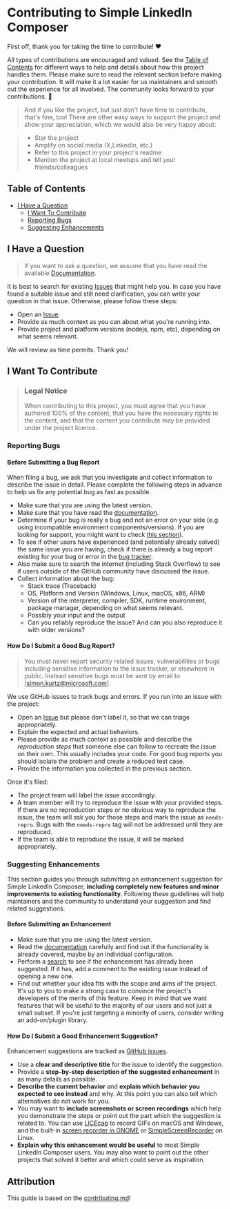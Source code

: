 <!-- omit in toc -->
# Contributing to Simple LinkedIn Composer

First off, thank you for taking the time to contribute! ❤️

All types of contributions are encouraged and valued. See the [Table of Contents](#table-of-contents) for different ways to help and details about how this project handles them. Please make sure to read the relevant section before making your contribution. It will make it a lot easier for us maintainers and smooth out the experience for all involved. The community looks forward to your contributions. 🎉

> And if you like the project, but just don't have time to contribute, that's fine, too! There are other easy ways to support the project and show your appreciation, which we would also be very happy about:

> - Star the project
> - Amplify on social media (X,LinkedIn, etc.)
> - Refer to this project in your project's readme
> - Mention the project at local meetups and tell your friends/colleagues

<!-- omit in toc -->
## Table of Contents

- [I Have a Question](#i-have-a-question)
  - [I Want To Contribute](#i-want-to-contribute)
  - [Reporting Bugs](#reporting-bugs)
  - [Suggesting Enhancements](#suggesting-enhancements)

## I Have a Question

> If you want to ask a question, we assume that you have read the available [Documentation](https://github.com/simonkurtz-MSFT/simple-linkedin-composer).

It is best to search for existing [Issues](https://github.com/simonkurtz-MSFT/simple-linkedin-composer/issues) that might help you. In case you have found a suitable issue and still need clarification, you can write your question in that issue. Otherwise, please follow these steps:

- Open an [Issue](https://github.com/simonkurtz-MSFT/simple-linkedin-composer/issues/new).
- Provide as much context as you can about what you're running into.
- Provide project and platform versions (nodejs, npm, etc), depending on what seems relevant.

We will review as time permits. Thank you!

## I Want To Contribute

> ### Legal Notice <!-- omit in toc -->
>
> When contributing to this project, you must agree that you have authored 100% of the content, that you have the necessary rights to the content, and that the content you contribute may be provided under the project licence.

### Reporting Bugs

<!-- omit in toc -->
#### Before Submitting a Bug Report

When filing a bug, we ask that you investigate and collect information to describe the issue in detail. Please complete the following steps in advance to help us fix any potential bug as fast as possible.

- Make sure that you are using the latest version.
- Make sure that you have read the [documentation](https://github.com/simonkurtz-MSFT/simple-linkedin-composer).
- Determine if your bug is really a bug and not an error on your side (e.g. using incompatible environment components/versions).  If you are looking for support, you might want to check [this section](#i-have-a-question)).
- To see if other users have experienced (and potentially already solved) the same issue you are having, check if there is already a bug report existing for your bug or error in the [bug tracker](https://github.com/simonkurtz-MSFT/simple-linkedin-composer/issues?q=label%3Abug).
- Also make sure to search the internet (including Stack Overflow) to see if users outside of the GitHub community have discussed the issue.
- Collect information about the bug:
  - Stack trace (Traceback)
  - OS, Platform and Version (Windows, Linux, macOS, x86, ARM)
  - Version of the interpreter, compiler, SDK, runtime environment, package manager, depending on what seems relevant.
  - Possibly your input and the output
  - Can you reliably reproduce the issue? And can you also reproduce it with older versions?

<!-- omit in toc -->
#### How Do I Submit a Good Bug Report?

> You must never report security related issues, vulnerabilities or bugs including sensitive information to the issue tracker, or elsewhere in public. Instead sensitive bugs must be sent by email to [simon.kurtz@microsoft.com].
<!-- You may add a PGP key to allow the messages to be sent encrypted as well. -->

We use GitHub issues to track bugs and errors. If you run into an issue with the project:

- Open an [Issue](https://github.com/simonkurtz-MSFT/simple-linkedin-composer/issues/new) but please don't label it, so that we can triage appropriately.
- Explain the expected and actual behaviors.
- Please provide as much context as possible and describe the *reproduction steps* that someone else can follow to recreate the issue on their own. This usually includes your code. For good bug reports you should isolate the problem and create a reduced test case.
- Provide the information you collected in the previous section.

Once it's filed:

- The project team will label the issue accordingly.
- A team member will try to reproduce the issue with your provided steps. If there are no reproduction steps or no obvious way to reproduce the issue, the team will ask you for those steps and mark the issue as `needs-repro`. Bugs with the `needs-repro` tag will not be addressed until they are reproduced.
- If the team is able to reproduce the issue, it will be marked appropriately.

<!-- You might want to create an issue template for bugs and errors that can be used as a guide and that defines the structure of the information to be included. If you do so, reference it here in the description. -->

### Suggesting Enhancements

This section guides you through submitting an enhancement suggestion for Simple LinkedIn Composer, **including completely new features and minor improvements to existing functionality**. Following these guidelines will help maintainers and the community to understand your suggestion and find related suggestions.

<!-- omit in toc -->
#### Before Submitting an Enhancement

- Make sure that you are using the latest version.
- Read the [documentation](https://github.com/simonkurtz-MSFT/simple-linkedin-composer) carefully and find out if the functionality is already covered, maybe by an individual configuration.
- Perform a [search](https://github.com/simonkurtz-MSFT/simple-linkedin-composer/issues) to see if the enhancement has already been suggested. If it has, add a comment to the existing issue instead of opening a new one.
- Find out whether your idea fits with the scope and aims of the project. It's up to you to make a strong case to convince the project's developers of the merits of this feature. Keep in mind that we want features that will be useful to the majority of our users and not just a small subset. If you're just targeting a minority of users, consider writing an add-on/plugin library.

<!-- omit in toc -->
#### How Do I Submit a Good Enhancement Suggestion?

Enhancement suggestions are tracked as [GitHub issues](https://github.com/simonkurtz-MSFT/simple-linkedin-composer/issues).

- Use a **clear and descriptive title** for the issue to identify the suggestion.
- Provide a **step-by-step description of the suggested enhancement** in as many details as possible.
- **Describe the current behavior** and **explain which behavior you expected to see instead** and why. At this point you can also tell which alternatives do not work for you.
- You may want to **include screenshots or screen recordings** which help you demonstrate the steps or point out the part which the suggestion is related to. You can use [LICEcap](https://www.cockos.com/licecap/) to record GIFs on macOS and Windows, and the built-in [screen recorder in GNOME](https://help.gnome.org/users/gnome-help/stable/screen-shot-record.html.en) or [SimpleScreenRecorder](https://github.com/MaartenBaert/ssr) on Linux. <!-- this should only be included if the project has a GUI -->
- **Explain why this enhancement would be useful** to most Simple LinkedIn Composer users. You may also want to point out the other projects that solved it better and which could serve as inspiration.

<!-- omit in toc -->
## Attribution

This guide is based on the [contributing.md](https://contributing.md/generator)!
